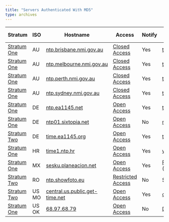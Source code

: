 ```yaml
---
title: "Servers Authenticated With MD5"
type: archives
---
```


| Stratum | ISO | Hostname | Access | Notify | Contact | Last Modified |
| ----- | ----- | ----- | ----- | ----- | ----- | ----- |
| [Stratum One](/support/servers/stratumonetimeservers) | AU | [ntp.brisbane.nmi.gov.au](/support/servers//publictimeserver000826) | [Closed Access](/support/servers/closedaccess) | Yes | time@measurement.gov.au | 2012-09-27 |
| [Stratum One](/support/servers/stratumonetimeservers) | AU | [ntp.melbourne.nmi.gov.au](/support/servers//publictimeserver000827) | [Closed Access](/support/servers/closedaccess) | Yes | time@measurement.gov.au | 2013-04-11 |
| [Stratum One](/support/servers/stratumonetimeservers) | AU | [ntp.perth.nmi.gov.au](/support/servers//publictimeserver000829) | [Closed Access](/support/servers/closedaccess) | Yes | time@measurement.gov.au | 2012-09-27 |
| [Stratum One](/support/servers/stratumonetimeservers) | AU | [ntp.sydney.nmi.gov.au](/support/servers//publictimeserver000828) | [Closed Access](/support/servers/closedaccess) | Yes | time@measurement.gov.au | 2012-09-27 |
| [Stratum One](/support/servers/stratumonetimeservers) | DE | [ntp.ea1145.net](/support/servers//publictimeserver001647) | [Open Access](/support/servers/openaccess) | Yes | ts@ea1145.org | 2020-09-07 |
| [Stratum One](/support/servers/stratumonetimeservers) | DE | [ntp01.sixtopia.net](/support/servers//publictimeserver001724) | [Open Access](/support/servers/openaccess) | No | ntp@sixtopia.net | 2021-02-10 |
| [Stratum Two](/support/servers/stratumtwotimeservers) | DE | [time.ea1145.org](/support/servers//publictimeserver001648) | [Open Access](/support/servers/openaccess) | Yes | ts@ea1145.org | 2020-02-10 |
| [Stratum One](/support/servers/stratumonetimeservers) | HR | [time1.ntp.hr](/support/servers//publictimeserver001627) | [Open Access](/support/servers/openaccess) | Yes | www.ntp.hr | 2020-07-30 |
| [Stratum One](/support/servers/stratumonetimeservers) | MX | [sesku.planeacion.net](/support/servers//publictimeserver000631) | [Open Access](/support/servers/openaccess) | Yes | [Roberto Carlos Barriga Granados](mailto:rcarlos@planeacion.net) +52 (443) 3167256 | 2019-04-11 |
| [Stratum Two](/support/servers/stratumtwotimeservers) | RO | [ntp.showfoto.eu](/support/servers//publictimeserver001676) | [Restricted Access](/support/servers/restrictedaccess) | No | ShowFoto | 2020-06-29 |
| [Stratum Two](/support/servers/stratumtwotimeservers) | US MO | [central.us.public.get-time.net](/support/servers//publictimeserver001436) | [Open Access](/support/servers/openaccess) | Yes | chronomaster@nexussystemsinc.com | 2019-12-20 |
| [Stratum One](/support/servers/stratumonetimeservers) | US OK | [68.97.68.79](/support/servers//publictimeserver001037) | [Open Access](/support/servers/openaccess) | No | Daniel.Quick+ntp@gmail.com | 2020-03-10 |